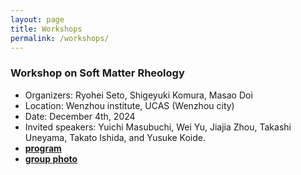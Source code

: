 ```yaml
---
layout: page
title: Workshops
permalink: /workshops/
---
```


### Workshop on Soft Matter Rheology
- Organizers: Ryohei Seto, Shigeyuki Komura, Masao Doi
- Location: Wenzhou institute, UCAS (Wenzhou city)
- Date: December 4th, 2024
- Invited speakers: Yuichi Masubuchi, Wei Yu, Jiajia Zhou, Takashi Uneyama, Takato Ishida, and Yusuke Koide.
- [**program**](/assets/img/Workshop_on_Soft_Matter_Rheology.jpg)
- [**group photo**](/assets/img/photo_WenzhouRheologyWorkshop.jpg)
